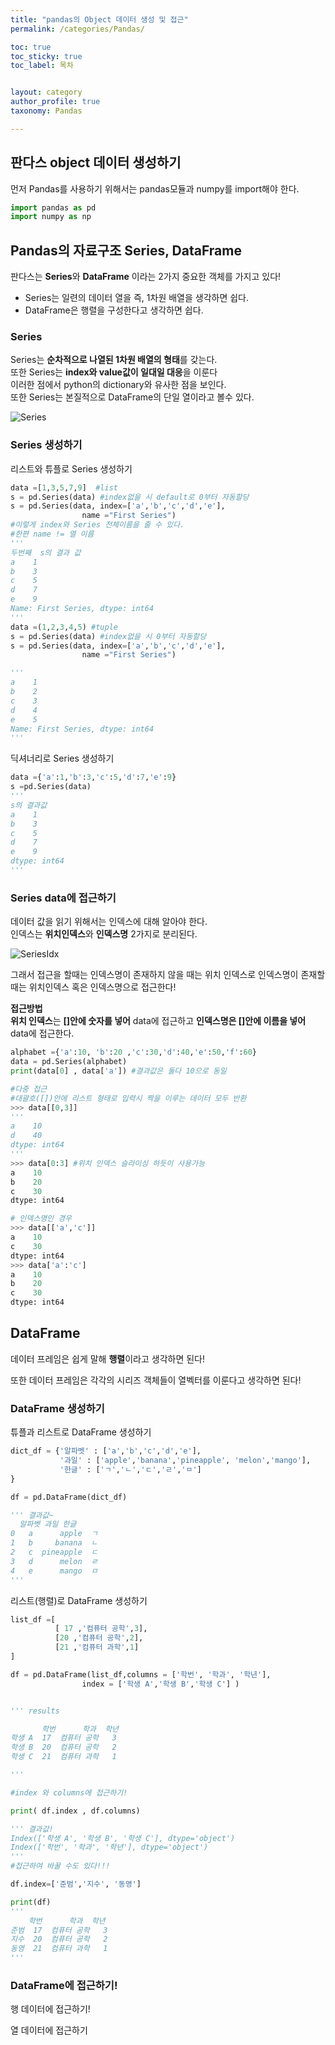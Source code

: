 ```yaml
---
title: "pandas의 Object 데이터 생성 및 접근"
permalink: /categories/Pandas/

toc: true
toc_sticky: true
toc_label: 목차


layout: category
author_profile: true
taxonomy: Pandas

---
```

## 판다스 object 데이터 생성하기 
 먼저 Pandas를 사용하기 위해서는 pandas모듈과 numpy를 import해야 한다.

 ```python
import pandas as pd
import numpy as np 
 ```

## Pandas의 자료구조 Series, DataFrame
판다스는 <strong>Series</strong>와 <strong>DataFrame</strong> 이라는 2가지 중요한 객체를 가지고 있다!

* Series는 일련의 데이터 열을 즉, 1차원 배열을 생각하면 쉽다.
* DataFrame은 행렬을 구성한다고 생각하면 쉽다.

### Series

Series는 <strong>순차적으로 나열된 1차원 배열의 형태</strong>를 갖는다.<br>
또한 Series는 <strong>index와 value값이 일대일 대응</strong>을 이룬다<br>
이러한 점에서 python의 dictionary와 유사한 점을 보인다.<br>
또한 Series는 본질적으로 DataFrame의 단일 열이라고 볼수 있다.

![Series](/assets/images/pandas/Series.png)

### Series 생성하기

리스트와 튜플로 Series 생성하기
``` py
data =[1,3,5,7,9]  #list
s = pd.Series(data) #index없을 시 default로 0부터 자동할당
s = pd.Series(data, index=['a','b','c','d','e'],
                name ="First Series")
#이렇게 index와 Series 전체이름을 줄 수 있다.
#한편 name != 열 이름 
'''
두번째  s의 결과 값
a    1
b    3
c    5
d    7
e    9
Name: First Series, dtype: int64
'''
data =(1,2,3,4,5) #tuple
s = pd.Series(data) #index없을 시 0부터 자동할당
s = pd.Series(data, index=['a','b','c','d','e'],
                name ="First Series")

'''
a    1
b    2
c    3
d    4
e    5
Name: First Series, dtype: int64
'''
```

딕셔너리로 Series 생성하기

```py
data ={'a':1,'b':3,'c':5,'d':7,'e':9}
s =pd.Series(data)
'''
s의 결과값
a    1
b    3
c    5
d    7
e    9
dtype: int64
'''
```
### Series data에 접근하기
데이터 값을 읽기 위해서는 인덱스에 대해 알아야 한다.<br>
인덱스는 <strong>위치인덱스</strong>와 <strong>인덱스명</strong> 2가지로 분리된다.<br>

![SeriesIdx](/assets/images/pandas/Series_idx.png)

그래서 접근을 할때는 인덱스명이 존재하지 않을 때는 위치 인덱스로
인덱스명이 존재할 때는 위치인덱스 혹은 인덱스명으로 접근한다!

<strong>접근방법</strong>
<br><strong>위치 인덱스</strong>는 <strong>[]안에 숫자를 넣어</strong> data에 접근하고
<strong>인덱스명은 []안에 이름을 넣어</strong> data에 접근한다.

```py
alphabet ={'a':10, 'b':20 ,'c':30,'d':40,'e':50,'f':60}
data = pd.Series(alphabet)
print(data[0] , data['a']) #결과값은 둘다 10으로 동일
```
```py
#다중 접근
#대괄호([])안에 리스트 형태로 입력시 짝을 이루는 데이터 모두 반환
>>> data[[0,3]]
'''
a    10
d    40
dtype: int64
'''
>>> data[0:3] #위치 인덱스 슬라이싱 하듯이 사용가능
a    10
b    20
c    30
dtype: int64

# 인덱스명인 경우
>>> data[['a','c']]
a    10
c    30
dtype: int64
>>> data['a':'c']
a    10
b    20
c    30
dtype: int64
```

## DataFrame

데이터 프레임은 쉽게 말해 <strong>행렬</strong>이라고 생각하면 된다!<br>

또한 데이터 프레임은 각각의 시리즈 객체들이 열벡터를 이룬다고 생각하면 된다!


### DataFrame 생성하기

튜플과 리스트로 DataFrame 생성하기

```py
dict_df = {'알파벳' : ['a','b','c','d','e'],
           '과일' : ['apple','banana','pineapple', 'melon','mango'],
           '한글' : ['ㄱ','ㄴ','ㄷ','ㄹ','ㅁ']
}

df = pd.DataFrame(dict_df)

''' 결과값~
  알파벳 과일 한글
0   a      apple  ㄱ
1   b     banana  ㄴ
2   c  pineapple  ㄷ
3   d      melon  ㄹ
4   e      mango  ㅁ
'''
```



리스트(행렬)로 DataFrame 생성하기
```py
list_df =[
          [ 17 ,'컴퓨터 공학',3],
          [20 ,'컴퓨터 공학',2],
          [21 ,'컴퓨터 과학',1]
]

df = pd.DataFrame(list_df,columns = ['학번', '학과', '학년'],
                index = ['학생 A','학생 B','학생 C'] )


''' results

       학번      학과  학년
학생 A  17  컴퓨터 공학   3
학생 B  20  컴퓨터 공학   2
학생 C  21  컴퓨터 과학   1

'''

#index 와 columns에 접근하기!

print( df.index , df.columns)

''' 결과값!
Index(['학생 A', '학생 B', '학생 C'], dtype='object') 
Index(['학번', '학과', '학년'], dtype='object')
'''
#접근하여 바꿀 수도 있다!!!

df.index=['준범','지수', '동영']

print(df)
''' 
    학번      학과  학년
준범  17  컴퓨터 공학   3
지수  20  컴퓨터 공학   2
동영  21  컴퓨터 과학   1
'''

```
### DataFrame에 접근하기!


행 데이터에 접근하기!


열 데이터에 접근하기